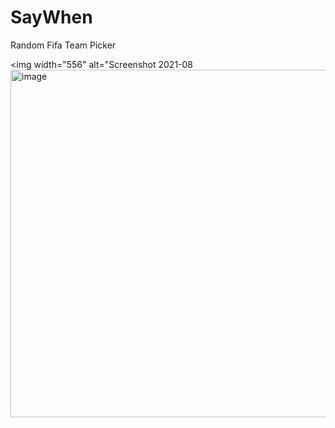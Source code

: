 # SayWhen
Random Fifa Team Picker

<img width="556" alt="Screenshot 2021-08 <img width="556" alt="image" src="https://user-images.githubusercontent.com/49767184/129453402-be6e4980-a3bb-4e6e-a32a-ae3c1a67fdde.png">
